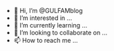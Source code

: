 - 👋 Hi, I’m @GULFAMblog
- 👀 I’m interested in ...
- 🌱 I’m currently learning ...
- 💞️ I’m looking to collaborate on ...
- 📫 How to reach me ...

<!---
GULFAMblog/GULFAMblog is a ✨ special ✨ repository because its `README.md` (this file) appears on your GitHub profile.
You can click the Preview link to take a look at your changes.
--->
